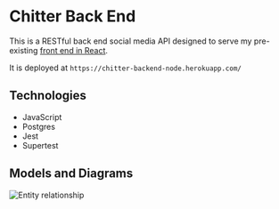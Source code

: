 # Chitter Back End  

This is a RESTful back end social media API designed to serve my pre-existing [front end in React](https://github.com/charlie-galb/chitter-frontend-react). 

It is deployed at `https://chitter-backend-node.herokuapp.com/`

## Technologies

- JavaScript
- Postgres
- Jest
- Supertest

## Models and Diagrams  

![Entity relationship](https://i.ibb.co/LQCmCJw/Chitter-entity-relationship.jpg)